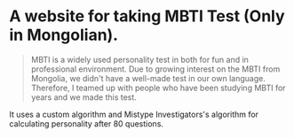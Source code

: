 # A website for taking MBTI Test (Only in Mongolian).

> MBTI is a widely used personality test in both for fun and in professional environment. Due to growing interest on the MBTI from Mongolia, we didn't have a well-made test in our own language. Therefore, I teamed up with people who have been studying MBTI for years and we made this test.

It uses a custom algorithm and Mistype Investigators's algorithm for calculating personality after 80 questions.

